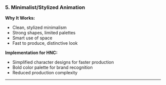 ### 5. **Minimalist/Stylized Animation**

**Why It Works:**

- Clean, stylized minimalism
- Strong shapes, limited palettes
- Smart use of space
- Fast to produce, distinctive look

**Implementation for HNC:**

- Simplified character designs for faster production
- Bold color palette for brand recognition
- Reduced production complexity

---
